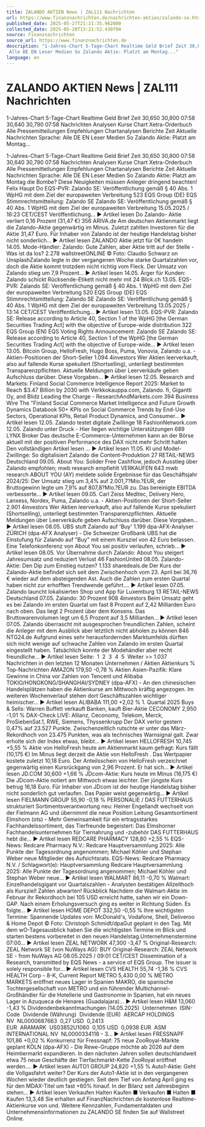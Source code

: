 ```yaml
---
title: ZALANDO AKTIEN News | ZAL111 Nachrichten
url: https://www.finanznachrichten.de/nachrichten-aktien/zalando-se.htm
published_date: 2025-05-27T21:21:35.962000
collected_date: 2025-05-28T13:21:52.430704
source: Finanznachrichten
source_url: https://www.finanznachrichten.de
description: "1-Jahres-Chart 5-Tage-Chart Realtime Geld Brief Zeit 30,650 30,800 07:58 30,640 30,790 07:58 Nachrichten Analysen Kurse Chart Xetra-Orderbuch Alle Pressemitteilungen Empfehlungen Chartanalysen Berichte Zeit Aktuelle Nachrichten Sprache: 
 Alle DE EN Leser Medien So Zalando Aktie: Platzt am Montag..."
language: en
---
```


# ZALANDO AKTIEN News | ZAL111 Nachrichten

1-Jahres-Chart 5-Tage-Chart Realtime Geld Brief Zeit 30,650 30,800 07:58 30,640 30,790 07:58 Nachrichten Analysen Kurse Chart Xetra-Orderbuch Alle Pressemitteilungen Empfehlungen Chartanalysen Berichte Zeit Aktuelle Nachrichten Sprache: 
 Alle DE EN Leser Medien So Zalando Aktie: Platzt am Montag...

1-Jahres-Chart 5-Tage-Chart Realtime Geld Brief Zeit 30,650 30,800 07:58 30,640 30,790 07:58 Nachrichten Analysen Kurse Chart Xetra-Orderbuch Alle Pressemitteilungen Empfehlungen Chartanalysen Berichte Zeit Aktuelle Nachrichten Sprache: 
 Alle DE EN Leser Medien So Zalando Aktie: Platzt am Montag die Bombe? Diese Neuigkeiten müssen Anleger dringend beachten! Felix Haupt Do EQS-PVR: Zalando SE: Veröffentlichung gemäß § 40 Abs. 1 WpHG mit dem Ziel der europaweiten Verbreitung 523 EQS Group (DE) EQS Stimmrechtsmitteilung: Zalando SE
Zalando SE: Veröffentlichung gemäß § 40 Abs. 1 WpHG mit dem Ziel der europaweiten Verbreitung 
15.05.2025 / 16:23 CET/CEST
Veröffentlichung... ► Artikel lesen Do Zalando- Aktie verliert 0,16 Prozent (31,47 €) 356 ARIVA.de Am deutschen Aktienmarkt liegt die Zalando-Aktie gegenwärtig im Minus. Zuletzt zahlten Investoren für die Aktie 31,47 Euro. Für Inhaber von Zalando ist der heutige Handelstag bisher nicht sonderlich... ► Artikel lesen ZALANDO Aktie jetzt für 0€ handeln 14.05. Mode-Händler: Zalando: Gute Zahlen, aber Aktie tritt auf der Stelle - Was ist da los? 2.278 wallstreetONLINE © Foto: Claudio Schwarz on UnsplashZalando legte in der vergangenen Woche starke Quartalzahlen vor, doch die Aktie kommt trotzdem nicht richtig vom Fleck. Der Umsatz von Zalando stieg um 7,9 Prozent... ► Artikel lesen 14.05. Ärger für Kunden: Zalando schickt Rücksende-Etikett nicht mehr mit 24 Blick.ch 13.05. EQS-PVR: Zalando SE: Veröffentlichung gemäß § 40 Abs. 1 WpHG mit dem Ziel der europaweiten Verbreitung 520 EQS Group (DE) EQS Stimmrechtsmitteilung: Zalando SE
Zalando SE: Veröffentlichung gemäß § 40 Abs. 1 WpHG mit dem Ziel der europaweiten Verbreitung 
13.05.2025 / 13:14 CET/CEST
Veröffentlichung... ► Artikel lesen 13.05. EQS-PVR: Zalando SE: Release according to Article 40, Section 1 of the WpHG [the German Securities Trading Act] with the objective of Europe-wide distribution 322 EQS Group (EN) EQS Voting Rights Announcement: Zalando SE
Zalando SE: Release according to Article 40, Section 1 of the WpHG [the German Securities Trading Act] with the objective of Europe-wide... ► Artikel lesen 13.05. Bitcoin Group, HelloFresh, Hugo Boss, Puma, Vonovia, Zalando u.a. - Aktien-Positionen der Short-Seller 1.094 4investors Wer Aktien leerverkauft, also auf fallende Kurse spekuliert (Shortselling), unterliegt bestimmten Transparenzpflichten. Aktuelle Meldungen über Leerverkäufe geben Aufschluss darüber. Diese Vorgaben... ► Artikel lesen 12.05. Research and Markets: Finland Social Commerce Intelligence Report 2025: Market to Reach $3.47 Billion by 2030 with Verkkokauppa.com, Zalando. fi, Gigantti Oy, and Blidz Leading the Charge - ResearchAndMarkets.com 394 Business Wire The "Finland Social Commerce Market Intelligence and Future Growth Dynamics Databook 50+ KPIs on Social Commerce Trends by End-Use Sectors, Operational KPIs, Retail Product Dynamics, and Consumer... ► Artikel lesen 12.05. Zalando testet digitale Zwillinge 18 FashionNetwork.com 12.05. Zalando unter Druck - Hier liegen wichtige Unterstützungen 689 LYNX Broker Das deutsche E-Commerce-Unternehmen kann an der Börse aktuell mit der positiven Performance des DAX nicht mehr Schritt halten Den vollständigen Artikel lesen ... ► Artikel lesen 11.05. KI und Model-Zwillinge: So digitalisiert Zalando die Content-Produktion 27 RETAIL-NEWS Deutschland 09.05. About You: Solider Free Cashflow, jedoch Ausstieg über Zalando empfohlen; mwb research empfiehlt VERKAUFEN 643 mwb research ABOUT YOU (AY) meldete solide Ergebnisse für das Geschäftsjahr 2024/25: Der Umsatz stieg um 3,4% auf 2.001,7?Mio.?EUR, der Bruttogewinn legte um 7,9% auf 807,8?Mio.?EUR zu. Das bereinigte EBITDA verbesserte... ► Artikel lesen 09.05. Carl Zeiss Meditec, Delivery Hero, Lanxess, Nordex, Puma, Zalando u.a. - Aktien-Positionen der Short-Seller 2.901 4investors Wer Aktien leerverkauft, also auf fallende Kurse spekuliert (Shortselling), unterliegt bestimmten Transparenzpflichten. Aktuelle Meldungen über Leerverkäufe geben Aufschluss darüber. Diese Vorgaben... ► Artikel lesen 08.05. UBS stuft Zalando auf 'Buy' 1.199 dpa-AFX-Analyser ZÜRICH (dpa-AFX Analyser) - Die Schweizer Großbank UBS hat die Einstufung für Zalando auf "Buy" mit einem Kursziel von 42 Euro belassen. Eine Telefonkonferenz von About You sei positiv verlaufen, schrieb... ► Artikel lesen 08.05. Vor Übernahme durch Zalando: About You steigert Jahresumsatz und reduziert Verlust 46 FashionUnited 08.05. Zalando- Aktie: Den Dip zum Einstieg nutzen? 1.133 sharedeals.de Der Kurs der Zalando-Aktie befindet sich seit dem Zwischenhoch vom 23. April bei 36,76 € wieder auf dem absteigenden Ast. Auch die Zahlen zum ersten Quartal haben nicht zur erhofften Trendwende geführt.... ► Artikel lesen 07.05. Zalando launcht lokalisierten Shop und App für Luxemburg 13 RETAIL-NEWS Deutschland 07.05. Zalando: 30 Prozent 908 4investors Beim Umsatz geht es bei Zalando im ersten Quartal um fast 8 Prozent auf 2,42 Milliarden Euro nach oben. Das liegt 2 Prozent über dem Konsens. Das Bruttowarenvolumen legt um 6,5 Prozent auf 3,5 Milliarden... ► Artikel lesen 07.05. Zalando überrascht mit ausgesprochen freundlichen Zahlen, scheint die Anleger mit dem Ausblick aber letztlich nicht abholen zu können 846 NTG24.de Aufgrund eines sehr herausfordernden Marktumfelds dürften sich nicht wenige auf schwache Zahlen von Zalando im ersten Quartal eingestellt haben. Tatsächlich konnte der Modehändler aber recht freundliche... ► Artikel lesen Seite: 
 1  2  3  4  5  Weiter &gt;&gt; 1.037 Nachrichten in den letzten 12 Monaten Unternehmen / Aktien Aktienkurs % Top-Nachrichten AMAZON 179,50 -0,78 % Aktien Asien-Pazifik: Klare Gewinne in China vor Zahlen von Tencent und Alibaba TOKIO/HONGKONG/SHANGHAI/SYDNEY (dpa-AFX) - An den chinesischen Handelsplätzen haben die Aktienkurse am Mittwoch kräftig angezogen. Im weiteren Wochenverlauf stehen dort Geschäftszahlen wichtiger heimischer... ► Artikel lesen ALIBABA 111,00 +2,02 % 1. Quartal 2025 Buys &amp; Sells: Warren Buffett verkauft Banken, kauft Bier-Aktie CECONOMY 2,950 -1,01 % DAX-Check LIVE: Allianz, Ceconomy, Telekom, Merck, ProSiebenSat.1, RWE, Siemens, Thyssenkrupp Der DAX verlor gestern 0,47% auf 23.527 Punkte. Zwischenzeitlich rutschte er unter das März-Rekordhoch von 23.475 Punkten, was als technisches Warnsignal galt. Zwar erholte sich der Index etwas, bleibt... ► Artikel lesen HELLOFRESH 10,745 +5,55 % Aktie von HelloFresh heute am Aktienmarkt kaum gefragt: Kurs fällt (10,175 €) Im Minus liegt derzeit die Aktie von HelloFresh . Das Wertpapier kostete zuletzt 10,18 Euro. Der Anteilsschein von HelloFresh verzeichnet gegenwärtig einen Kursrückgang von 2,96 Prozent. Er hat sich... ► Artikel lesen JD.COM 30,600 +1,66 % JDcom-Aktie: Kurs heute im Minus (16,175 €) Die JDcom-Aktie notiert am Mittwoch etwas leichter. Der jüngste Kurs betrug 16,18 Euro. Für Inhaber von JDcom ist der heutige Handelstag bisher nicht sonderlich gut verlaufen. Das Papier weist gegenwärtig... ► Artikel lesen FIELMANN GROUP 55,90 -0,18 % PERSONALIE / DAS FUTTERHAUS strukturiert Sortimentsverantwortung neu: Heiner Engellandt wechselt von der Fielmann AG und übernimmt die neue Position Leitung Gesamtsortiment Elmshorn (ots) - Mehr Gemeinsamkeit für ein ertragsstarkes Fachhandelssortiment, das Tierfreunde begeistert: Das Elmshorner Fachhandelsunternehmen für Tiernahrung und -zubehör DAS FUTTERHAUS hebt die... ► Artikel lesen REDCARE PHARMACY 128,80 +2,55 % EQS-News: Redcare Pharmacy N.V.: Redcare Hauptversammlung 2025: Alle Punkte der Tagesordnung angenommen; Michael Köhler und Stephan Weber neue Mitglieder des Aufsichtsrats. EQS-News: Redcare Pharmacy N.V.
 / Schlagwort(e): Hauptversammlung
Redcare Hauptversammlung 2025: Alle Punkte der Tagesordnung angenommen; Michael Köhler und Stephan Weber neue... ► Artikel lesen WALMART 86,11 -0,70 % Walmart: Einzelhandelsgigant vor Quartalszahlen - Analysten bestätigen Allzeithoch als Kursziel! Zahlen abwarten! Rückblick Nachdem die Walmart-Aktie im Februar ihr Rekordhoch bei 105 USD erreicht hatte, sahen wir ein Down-GAP. Nach einem Erholungsversuch ging es weiter in Richtung Süden. Es folgte... ► Artikel lesen HOME DEPOT 332,50 -0,55 % Ihre wichtigsten Termine: Spannende Updates von: McDonald's, Vodafone, Shell, Deliveroo &amp; Home Depot © Foto: Christoph Schmidt/dpaGut geplant in den Tag. Mit dem wO-Tagesausblick haben Sie die wichtigsten Termine im Blick und starten bestens vorbereitet in den neuen Handelstag.Unternehmenstermine 07:00... ► Artikel lesen ZEAL NETWORK 47,300 -3,47 % Original-Research: ZEAL Network SE (von NuWays AG): BUY Original-Research: ZEAL Network SE - from NuWays AG 08.05.2025 / 09:01 CET/CEST Dissemination of a Research, transmitted by EQS News - a service of EQS Group. The issuer is solely responsible for... ► Artikel lesen CVS HEALTH 55,74 -1,36 % CVS HEALTH Corp - 8-K, Current Report METRO 5,430 0,00 % METRO MARKETS eröffnet neues Lager in Spanien MAKRO, die spanische Tochtergesellschaft von METRO und ein führender Multichannel-Großhändler für die Hotellerie und Gastronomie in Spanien, hat ein neues Lager in Azuqueca de Henares (Guadalajara)... ► Artikel lesen H&amp;M 13,060 -1,43 % Dividendenbekanntmachungen (14.05.2025)  Unternehmen  ISIN-Code  Dividende (Währung)  Dividende (EUR)  AERCAP HOLDINGS NV  NL0000687663  0,27 USD  0,2413 EUR  ARAMARK  US03852U1060  0,105 USD  0,0938 EUR  ASM INTERNATIONAL NV  NL0000334118 - 3... ► Artikel lesen FRESSNAPF 101,86 +0,02 % Konkurrenz für Fressnapf: 75 neue ZooRoyal-Märkte geplant KÖLN (dpa-AFX) - Die Rewe-Gruppe möchte ab 2026 auf dem Heimtiermarkt expandieren. In den nächsten Jahren sollen deutschlandweit etwa 75 neue Geschäfte der Tierfachmarkt-Kette ZooRoyal eröffnet werden.... ► Artikel lesen AUTO1 GROUP 24,820 +1,55 % Auto1-Aktie: Geht die Vollgasfahrt weiter? Der Kurs der Auto1-Aktie ist in den vergangenen Wochen wieder deutlich gestiegen. Seit dem Tief von Anfang April ging es für den MDAX-Titel um fast +60% hinauf. In der Bilanz seit Jahresbeginn stehen... ► Artikel lesen Verkaufen Halten Kaufen ■ Verkaufen ■ Halten ■ Kaufen 13,3,48 Sie erhalten auf FinanzNachrichten.de kostenlose Realtime-Aktienkurse von und. Weitere Kennzahlen, Fundamentaldaten und Unternehmensinformationen zu ZALANDO SE finden Sie auf Wallstreet Online.